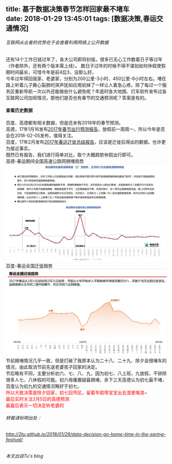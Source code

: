 title: 基于数据决策春节怎样回家最不堵车  
date: 2018-01-29 13:45:01
tags: [数据决策,春运交通情况]
---
###### 互联网从业者的优势在于会查看利用网络上公开数据  
还有14个工作日就过年了，各大公司即将封版，很多已无心工作数着日子等过年（作者除外，还有两个版本需上线）。 数日子过年的时候不得不谋划如何休假使假期时间最长，可惜今年是前4后3，没那么好。  
今年过年得回我家、老婆家，分别为200公里-3小时、450公里-6小时左右。堵在路上听着儿子撕心裂肺的哭声犹如应用宕掉了一样让人着急心疼。除了每过一个服务区重新导航一次以外还能做些什么避免呢？年底时各大地图、打车软件发布过各互联网公司加班情况，那他们是否也有春节的交通预测呢？答案是有的。
<!--more-->

#### 查看历史数据  
百度、高德都有相关数据，但是还未有2018年的春节预测。  
高德，17年1月16发布[2017年春节出行预测报告](http://report.amap.com/share.do?id=8a38bb8659a639ce0159a639ce090000)，放假前一周周一，所以今年是否会在2018-02-05发布，值得关注。  
百度，17年2月发布[2017年春运迁徙总结报告](http://wiki.lbsyun.baidu.com/cms/2017_migration_summary_report.pdf)，应该是迁徙后得出的数据。也许更为接近事实。  
既然已有报告，我们进行简单对比，取个大概趋势休假出行即可。  
高德-春运期间全国高速公路网拥堵趋势   
![春运期间全国高速公路网拥堵趋势](/css/images/20180129_2017_spring_festival_amap.png)  
百度-春运全国迁徙趋势   
![春运全国迁徙趋势](/css/images/20180129_2017_spring_festival_baidu.png)  
节前拥堵情况几乎一致，但是打破了我原本认为二十八、二十九、除夕会很堵车的情况，由此取消节前先送老婆孩子回家的决定。  
节后略有不同，主要分析初六、七、八、九，因为初七、八上班，九放假，不排除很多人七、八休假的可能。初六毋庸置疑最拥堵，余下三天高德认为初七最不堵，百度认为初九的交通情况略好于初七。  
<font color="red">所以大致决策是除夕回家，初七回市区，留着年假带宝宝出去浪里咯浪~  
最后实时关注2月5日的高德预测  
最最后表示一切决定听老婆的
</font>

###### 转载请标明出处： 
###### http://2tu.github.io/2018/01/29/data-decision-go-home-time-in-the-spring-festival/ 
###### 本文出自Tu's blog